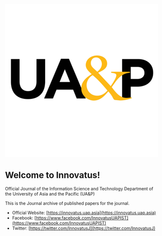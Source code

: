 ![UA&P Logo](images/Square_logo.jpg)
# Welcome to Innovatus!
Official Journal of the Information Science and Technology Department of the University of Asia and the Pacific (UA&P)

This is the Journal archive of published papers for the journal.

* Official Website: [https://innovatus.uap.asia](https://innovatus.uap.asia)
* Facebook: [https://www.facebook.com/InnovatusUAPIST](https://www.facebook.com/InnovatusUAPIST)
* Twitter: [https://twitter.com/InnovatusJ](https://twitter.com/InnovatusJ)